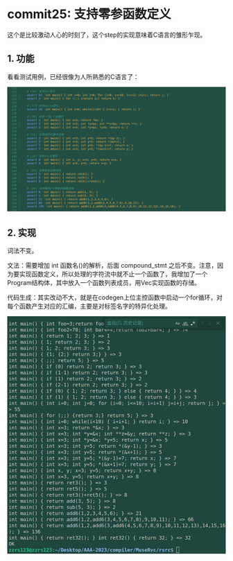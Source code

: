 # commit25: 支持零参函数定义

这个是比较激动人心的时刻了，这个step的实现意味着C语言的雏形乍现。

## 1. 功能

看看测试用例，已经很像为人所熟悉的C语言了：

![t](pics/commit25-pic/func1.png)

## 2. 实现

词法不变。

文法：需要增加 int 函数名()的解析，后面 compound_stmt 之后不变。注意，因为要实现函数定义，所以处理的字符流中就不止一个函数了，我增加了一个Program结构体，其中放入一个函数列表成员，用Vec实现函数的存储。

代码生成：其实改动不大，就是在codegen上位主控函数中启动一个for循环，对每个函数产生对应的汇编，主要是对标签名字的特异化处理。

![4](pics/commit25-pic/result1.png)
